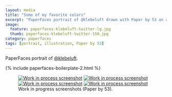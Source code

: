 ```yaml
---
layout: media
title: "Some of my favorite colors"
excerpt: "PaperFaces portrait of @klebeluft drawn with Paper by 53 on an iPad."
image: 
  feature: paperfaces-klebeluft-twitter-lg.jpg
  thumb: paperfaces-klebeluft-twitter-150.jpg
category: paperfaces
tags: [portrait, illustration, Paper by 53]
---
```


PaperFaces portrait of [@klebeluft](http://twitter.com/klebeluft).

{% include paperfaces-boilerplate-2.html %}

<figure class="half">
	<a href="{{ site.url }}/images/paperfaces-klebeluft-process-1-lg.jpg"><img src="{{ site.url }}/images/paperfaces-klebeluft-process-1-600.jpg" alt="Work in process screenshot"></a>
	<a href="{{ site.url }}/images/paperfaces-klebeluft-process-2-lg.jpg"><img src="{{ site.url }}/images/paperfaces-klebeluft-process-2-600.jpg" alt="Work in process screenshot"></a>
	<a href="{{ site.url }}/images/paperfaces-klebeluft-process-3-lg.jpg"><img src="{{ site.url }}/images/paperfaces-klebeluft-process-3-600.jpg" alt="Work in process screenshot"></a>
	<a href="{{ site.url }}/images/paperfaces-klebeluft-process-4-lg.jpg"><img src="{{ site.url }}/images/paperfaces-klebeluft-process-4-600.jpg" alt="Work in process screenshot"></a>
	<figcaption>Work in progress screenshots (Paper by 53).</figcaption>
</figure>